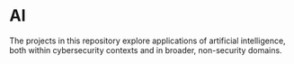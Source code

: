 # AI

The projects in this repository explore applications of artificial intelligence, both within cybersecurity contexts and in broader, non-security domains.
